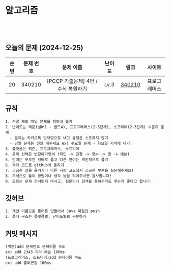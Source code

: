 # 알고리즘

<br><br>

## 오늘의 문제 (2024-12-25)

| 순번  | 문제 번호 | 문제 이름  | 난이도 | 링크                                             | 사이트 |
|:---:|:-----:|:------:|:---:|:----------------------------------------------:|:---:|
| 20 | 340210 | [PCCP 기출문제] 4번 / 수식 복원하기 | Lv.3 | [340210](https://school.programmers.co.kr/learn/courses/30/lessons/340210) | 프로그래머스  |

## 규칙

```
1. 주말 제외 매일 문제를 정하고 풀기
2. 난이도는 백준(실버1 ~ 골드4), 프로그래머스(2~3단계), 소프티어(2~3단계) 수준의 문제
  - 문제는 카카오톡 단체방으로 내고 유형은 스포하지 않기
  - 당일 문제는 전날 내주세요 ex) 수요일 문제 - 화요일 저녁에 내기
3. 플랫폼은 백준, 프로그래머스, 소프티어
4. 문제 선택은 번갈아가면서 (재민 -> 민경 -> 정수 -> 권 -> 예본)
5. 언어는 무조건 자바로 풀고 다른 언어는 개인적으로 풀기
6. 각자 코드를 github에 올리기
7. 궁금한 점을 올리거나 다른 사람 코드에서 궁금한 부분을 질문해주세요!
8. 주석으로 풀이 방법이나 생각 등을 적어주시면 감사합니다!
9. 모르는 문제 건너뛰지 마시고, 질문이나 검색을 통해서라도 푸는게 좋다고 합니다!
```

## 깃허브

```
1. 개인 이름으로 폴더를 만들어서 Java 파일만 push
2. 폴더 구조는 플랫폼별, 난이도별로 구분하기
```

## 커밋 메시지

```
(백준)add 문제번호 문제이름 속도
ex) add 2343 기타 레슨 100ms
(프로그래머스, 소프티어)add 문제이름 속도
ex) add 출퇴근길 100ms
```

